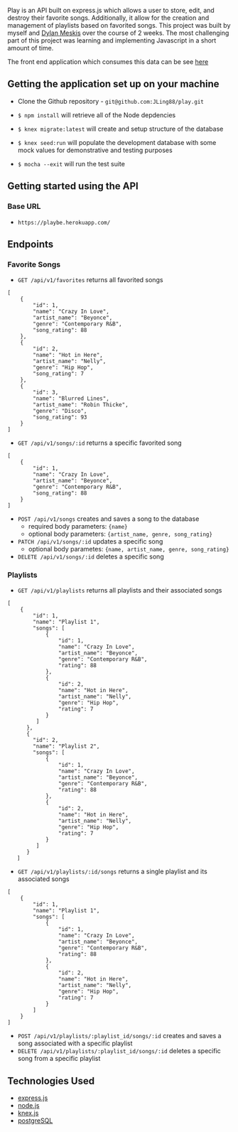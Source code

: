 
Play is an API built on express.js which allows a user to store, edit, and destroy their favorite songs. Additionally, it allow for the creation and management of playlists based on favorited songs. This project was built by myself and [Dylan Meskis](https://github.com/dmeskis) over the course of 2 weeks. The most challenging part of this project was learning and implementing Javascript in a short amount of time. 

The front end application which consumes this data can be see [here](https://playfe.herokuapp.com/)

## Getting the application set up on your machine

* Clone the Github repository - `git@github.com:JLing88/play.git`

* `$ npm install` will retrieve all of the Node depdencies

* `$ knex migrate:latest` will create and setup structure of the database

* `$ knex seed:run` will populate the development database with some mock values for demonstrative and testing purposes

* `$ mocha --exit` will run the test suite

## Getting started using the API

### Base URL

* `https://playbe.herokuapp.com/`

## Endpoints

### Favorite Songs

* `GET /api/v1/favorites` returns all favorited songs
```
[
    {
        "id": 1,
        "name": "Crazy In Love",
        "artist_name": "Beyonce",
        "genre": "Contemporary R&B",
        "song_rating": 88
    },
    {
        "id": 2,
        "name": "Hot in Here",
        "artist_name": "Nelly",
        "genre": "Hip Hop",
        "song_rating": 7
    },
    {
        "id": 3,
        "name": "Blurred Lines",
        "artist_name": "Robin Thicke",
        "genre": "Disco",
        "song_rating": 93
    }
]
   ```
* `GET /api/v1/songs/:id` returns a specific favorited song
```
[
    {
        "id": 1,
        "name": "Crazy In Love",
        "artist_name": "Beyonce",
        "genre": "Contemporary R&B",
        "song_rating": 88
    }
]
```

* `POST /api/v1/songs` creates and saves a song to the database
  * required body parameters: `{name}`
  * optional body parameters: `{artist_name, genre, song_rating}`
* `PATCH /api/v1/songs/:id` updates a specific song
  * optional body parametes: `{name, artist_name, genre, song_rating}`
* `DELETE /api/v1/songs/:id` deletes a specific song

### Playlists

* `GET /api/v1/playlists` returns all playlists and their associated songs
```
[
    {
        "id": 1,
        "name": "Playlist 1",
        "songs": [
            {
                "id": 1,
                "name": "Crazy In Love",
                "artist_name": "Beyonce",
                "genre": "Contemporary R&B",
                "rating": 88
            },
            {
                "id": 2,
                "name": "Hot in Here",
                "artist_name": "Nelly",
                "genre": "Hip Hop",
                "rating": 7
            }
         ]
      },
      {
        "id": 2,
        "name": "Playlist 2",
        "songs": [
            {
                "id": 1,
                "name": "Crazy In Love",
                "artist_name": "Beyonce",
                "genre": "Contemporary R&B",
                "rating": 88
            },
            {
                "id": 2,
                "name": "Hot in Here",
                "artist_name": "Nelly",
                "genre": "Hip Hop",
                "rating": 7
            }
         ]
      }
   ]
```

* `GET /api/v1/playlists/:id/songs` returns a single playlist and its associated songs

``` 
[
    {
        "id": 1,
        "name": "Playlist 1",
        "songs": [
            {
                "id": 1,
                "name": "Crazy In Love",
                "artist_name": "Beyonce",
                "genre": "Contemporary R&B",
                "rating": 88
            },
            {
                "id": 2,
                "name": "Hot in Here",
                "artist_name": "Nelly",
                "genre": "Hip Hop",
                "rating": 7
            }
        ]
    }
] 
```

* `POST /api/v1/playlists/:playlist_id/songs/:id` creates and saves a song associated with a specific playlist
* `DELETE /api/v1/playlists/:playlist_id/songs/:id` deletes a specific song from a specific playlist

## Technologies Used

* [express.js](https://expressjs.com/)
* [node.js](https://nodejs.org/en/)
* [knex.js](https://knexjs.org/)
* [postgreSQL](https://www.postgresql.org/)

